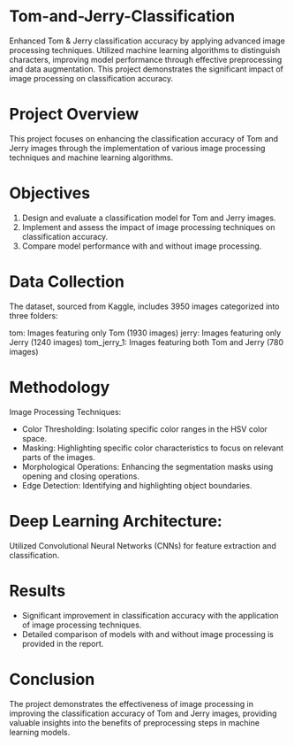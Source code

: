 # Tom-and-Jerry-Classification
Enhanced Tom &amp; Jerry classification accuracy by applying advanced image processing techniques. Utilized machine learning algorithms to distinguish characters, improving model performance through effective preprocessing and data augmentation. This project demonstrates the significant impact of image processing on classification accuracy.

# Project Overview
This project focuses on enhancing the classification accuracy of Tom and Jerry images through the implementation of various image processing techniques and machine learning algorithms.

# Objectives
1) Design and evaluate a classification model for Tom and Jerry images.
2) Implement and assess the impact of image processing techniques on classification accuracy.
3) Compare model performance with and without image processing.

# Data Collection
The dataset, sourced from Kaggle, includes 3950 images categorized into three folders:

tom: Images featuring only Tom (1930 images)
jerry: Images featuring only Jerry (1240 images)
tom_jerry_1: Images featuring both Tom and Jerry (780 images)

# Methodology
Image Processing Techniques:

- Color Thresholding: Isolating specific color ranges in the HSV color space.
- Masking: Highlighting specific color characteristics to focus on relevant parts of the images.
- Morphological Operations: Enhancing the segmentation masks using opening and closing operations.
- Edge Detection: Identifying and highlighting object boundaries.

# Deep Learning Architecture:
Utilized Convolutional Neural Networks (CNNs) for feature extraction and classification.

# Results
- Significant improvement in classification accuracy with the application of image processing techniques.
- Detailed comparison of models with and without image processing is provided in the report.

# Conclusion
The project demonstrates the effectiveness of image processing in improving the classification accuracy of Tom and Jerry images, providing valuable insights into the benefits of preprocessing steps in machine learning models.
